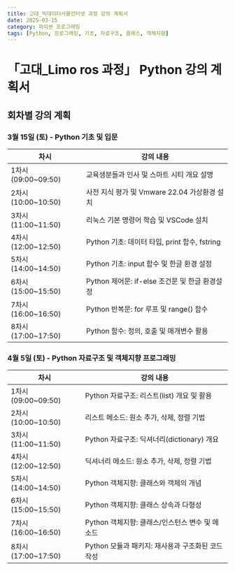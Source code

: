 ```yaml
---
title: 고대_빅데이터사물인터넷 과정 강의 계획서
date: 2025-03-15
category: 파이썬 프로그래밍
tags: [Python, 프로그래밍, 기초, 자료구조, 클래스, 객체지향]
---
```


# 「고대_Limo ros 과정」 Python 강의 계획서

## 회차별 강의 계획

### 3월 15일 (토) - Python 기초 및 입문

| 차시                | 강의 내용                                      |
| ------------------- | ---------------------------------------------- |
| 1차시 (09:00~09:50) | 교육생분들과 인사 및 스마트 시티 개요 설명     |
| 2차시 (10:00~10:50) | 사전 지식 평가 및 Vmware 22.04 가상환경 설치   |
| 3차시 (11:00~11:50) | 리눅스 기본 명령어 학습 및 VSCode 설치         |
| 4차시 (12:00~12:50) | Python 기초: 데이터 타입, print 함수, fstring  |
| 5차시 (14:00~14:50) | Python 기초: input 함수 및 한글 환경 설정      |
| 6차시 (15:00~15:50) | Python 제어문: if-else 조건문 및 한글 환경설정 |
| 7차시 (16:00~16:50) | Python 반복문: for 루프 및 range() 함수        |
| 8차시 (17:00~17:50) | Python 함수: 정의, 호출 및 매개변수 활용       |

### 4월 5일 (토) - Python 자료구조 및 객체지향 프로그래밍

| 차시                | 강의 내용                                        |
| ------------------- | ------------------------------------------------ |
| 1차시 (09:00~09:50) | Python 자료구조: 리스트(list) 개요 및 활용       |
| 2차시 (10:00~10:50) | 리스트 메소드: 원소 추가, 삭제, 정렬 기법        |
| 3차시 (11:00~11:50) | Python 자료구조: 딕셔너리(dictionary) 개요       |
| 4차시 (12:00~12:50) | 딕셔너리 메소드: 원소 추가, 삭제, 정렬 기법      |
| 5차시 (14:00~14:50) | Python 객체지향: 클래스와 객체의 개념            |
| 6차시 (15:00~15:50) | Python 객체지향: 클래스 상속과 다형성            |
| 7차시 (16:00~16:50) | Python 객체지향: 클래스/인스턴스 변수 및 메소드  |
| 8차시 (17:00~17:50) | Python 모듈과 패키지: 재사용과 구조화된 코드작성 |
